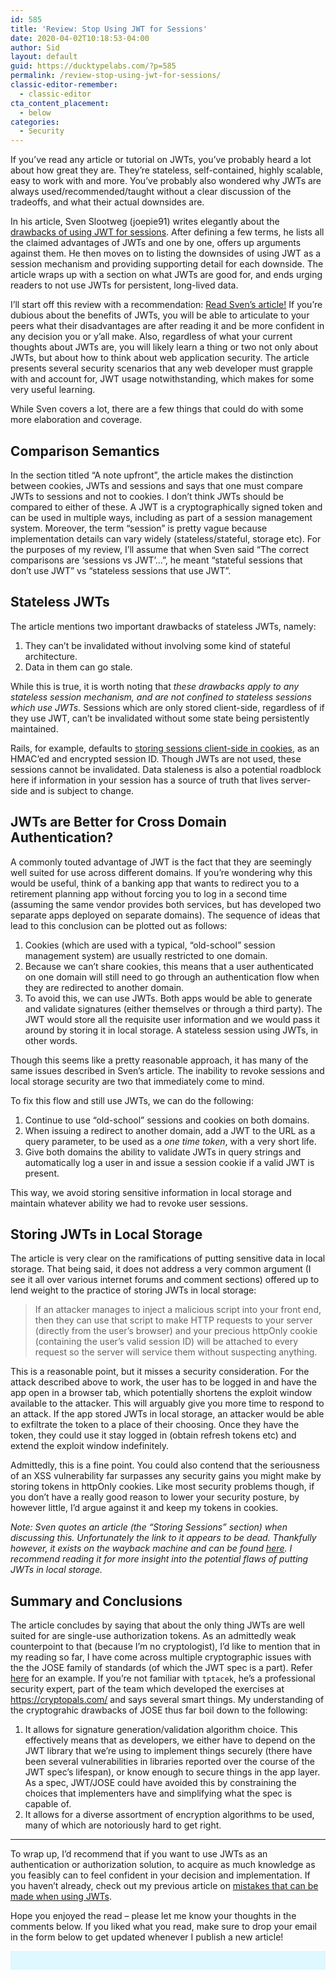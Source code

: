```yaml
---
id: 585
title: 'Review: Stop Using JWT for Sessions'
date: 2020-04-02T10:18:53-04:00
author: Sid
layout: default
guid: https://ducktypelabs.com/?p=585
permalink: /review-stop-using-jwt-for-sessions/
classic-editor-remember:
  - classic-editor
cta_content_placement:
  - below
categories:
  - Security
---
```

If you&#8217;ve read any article or tutorial on JWTs, you&#8217;ve probably heard a lot about how great they are. They&#8217;re stateless, self-contained, highly scalable, easy to work with and more. You&#8217;ve probably also wondered why JWTs are always used/recommended/taught without a clear discussion of the tradeoffs, and what their actual downsides are.

In his article, Sven Slootweg (joepie91) writes elegantly about the [drawbacks of using JWT for sessions](http://cryto.net/~joepie91/blog/2016/06/13/stop-using-jwt-for-sessions/). After defining a few terms, he lists all the claimed advantages of JWTs and one by one, offers up arguments against them. He then moves on to listing the downsides of using JWT as a session mechanism and providing supporting detail for each downside. The article wraps up with a section on what JWTs are good for, and ends urging readers to not use JWTs for persistent, long-lived data.

I&#8217;ll start off this review with a recommendation: [Read Sven&#8217;s article!](http://cryto.net/~joepie91/blog/2016/06/13/stop-using-jwt-for-sessions/) If you&#8217;re dubious about the benefits of JWTs, you will be able to articulate to your peers what their disadvantages are after reading it and be more confident in any decision you or y&#8217;all make. Also, regardless of what your current thoughts about JWTs are, you will likely learn a thing or two not only about JWTs, but about how to think about web application security. The article presents several security scenarios that any web developer must grapple with and account for, JWT usage notwithstanding, which makes for some very useful learning.

While Sven covers a lot, there are a few things that could do with some more elaboration and coverage.

## Comparison Semantics

In the section titled &#8220;A note upfront&#8221;, the article makes the distinction between cookies, JWTs and sessions and says that one must compare JWTs to sessions and not to cookies. I don&#8217;t think JWTs should be compared to either of these. A JWT is a cryptographically signed token and can be used in multiple ways, including as part of a session management system. Moreover, the term &#8220;session&#8221; is pretty vague because implementation details can vary widely (stateless/stateful, storage etc). For the purposes of my review, I&#8217;ll assume that when Sven said &#8220;The correct comparisons are &#8216;sessions vs JWT&#8217;&#8230;&#8221;, he meant &#8220;stateful sessions that don&#8217;t use JWT&#8221; vs &#8220;stateless sessions that use JWT&#8221;.

## Stateless JWTs

The article mentions two important drawbacks of stateless JWTs, namely:

  1. They can&#8217;t be invalidated without involving some kind of stateful architecture.
  2. Data in them can go stale.

While this is true, it is worth noting that _these drawbacks apply to any stateless session mechanism, and are not confined to stateless sessions which use JWTs._ Sessions which are only stored client-side, regardless of if they use JWT, can&#8217;t be invalidated without some state being persistently maintained.

Rails, for example, defaults to [storing sessions client-side in cookies](https://api.rubyonrails.org/classes/ActionDispatch/Session/CookieStore.html), as an HMAC&#8217;ed and encrypted session ID. Though JWTs are not used, these sessions cannot be invalidated. Data staleness is also a potential roadblock here if information in your session has a source of truth that lives server-side and is subject to change.

## JWTs are Better for Cross Domain Authentication?

A commonly touted advantage of JWT is the fact that they are seemingly well suited for use across different domains. If you&#8217;re wondering why this would be useful, think of a banking app that wants to redirect you to a retirement planning app without forcing you to log in a second time (assuming the same vendor provides both services, but has developed two separate apps deployed on separate domains). The sequence of ideas that lead to this conclusion can be plotted out as follows:

  1. Cookies (which are used with a typical, &#8220;old-school&#8221; session management system) are usually restricted to one domain.
  2. Because we can&#8217;t share cookies, this means that a user authenticated on one domain will still need to go through an authentication flow when they are redirected to another domain.
  3. To avoid this, we can use JWTs. Both apps would be able to generate and validate signatures (either themselves or through a third party). The JWT would store all the requisite user information and we would pass it around by storing it in local storage. A stateless session using JWTs, in other words.

Though this seems like a pretty reasonable approach, it has many of the same issues described in Sven&#8217;s article. The inability to revoke sessions and local storage security are two that immediately come to mind.

To fix this flow and still use JWTs, we can do the following:

  1. Continue to use &#8220;old-school&#8221; sessions and cookies on both domains.
  2. When issuing a redirect to another domain, add a JWT to the URL as a query parameter, to be used as a _one time token_, with a very short life.
  3. Give both domains the ability to validate JWTs in query strings and automatically log a user in and issue a session cookie if a valid JWT is present.

This way, we avoid storing sensitive information in local storage and maintain whatever ability we had to revoke user sessions.

## Storing JWTs in Local Storage

The article is very clear on the ramifications of putting sensitive data in local storage. That being said, it does not address a very common argument (I see it all over various internet forums and comment sections) offered up to lend weight to the practice of storing JWTs in local storage:

> If an attacker manages to inject a malicious script into your front end, then they can use that script to make HTTP requests to your server (directly from the user&#8217;s browser) and your precious httpOnly cookie (containing the user&#8217;s valid session ID) will be attached to every request so the server will service them without suspecting anything.

This is a reasonable point, but it misses a security consideration. For the attack described above to work, the user has to be logged in and have the app open in a browser tab, which potentially shortens the exploit window available to the attacker. This will arguably give you more time to respond to an attack. If the app stored JWTs in local storage, an attacker would be able to exfiltrate the token to a place of their choosing. Once they have the token, they could use it stay logged in (obtain refresh tokens etc) and extend the exploit window indefinitely.

Admittedly, this is a fine point. You could also contend that the seriousness of an XSS vulnerability far surpasses any security gains you might make by storing tokens in httpOnly cookies. Like most security problems though, if you don&#8217;t have a really good reason to lower your security posture, by however little, I&#8217;d argue against it and keep my tokens in cookies.

_Note: Sven quotes an article (the &#8220;Storing Sessions&#8221; section) when discussing this. Unfortunately the link to it appears to be dead. Thankfully however, it exists on the wayback machine and can be found [here](https://web.archive.org/web/20150825235139/https://blog.prevoty.com/does-jwt-put-your-web-app-at-risk). I recommend reading it for more insight into the potential flaws of putting JWTs in local storage._

## Summary and Conclusions

The article concludes by saying that about the only thing JWTs are well suited for are single-use authorization tokens. As an admittedly weak counterpoint to that (because I&#8217;m no cryptologist), I&#8217;d like to mention that in my reading so far, I have come across multiple cryptographic issues with the the JOSE family of standards (of which the JWT spec is a part). Refer [here](https://news.ycombinator.com/item?id=14292223) for an example. If you&#8217;re not familiar with `tptacek`, he&#8217;s a professional security expert, part of the team which developed the exercises at https://cryptopals.com/ and says several smart things. My understanding of the cryptograhic drawbacks of JOSE thus far boil down to the following:

  1. It allows for signature generation/validation algorithm choice. This effectively means that as developers, we either have to depend on the JWT library that we&#8217;re using to implement things securely (there have been several vulnerabilities in libraries reported over the course of the JWT spec&#8217;s lifespan), or know enough to secure things in the app layer. As a spec, JWT/JOSE could have avoided this by constraining the choices that implementers have and simplifying what the spec is capable of.
  2. It allows for a diverse assortment of encryption algorithms to be used, many of which are notoriously hard to get right.

* * *

To wrap up, I&#8217;d recommend that if you want to use JWTs as an authentication or authorization solution, to acquire as much knowledge as you feasibly can to feel confident in your decision and implementation. If you haven&#8217;t already, check out my previous article on [mistakes that can be made when using JWTs](https://ducktypelabs.com/5-mistakes-web-developers-should-avoid-when-using-jwts-for-authentication/).

Hope you enjoyed the read &#8211; please let me know your thoughts in the comments below. If you liked what you read, make sure to drop your email in the form below to get updated whenever I publish a new article!

<div id="mc_embed_signup" style="background: #dff7fe; padding: 15px;">
</div>
